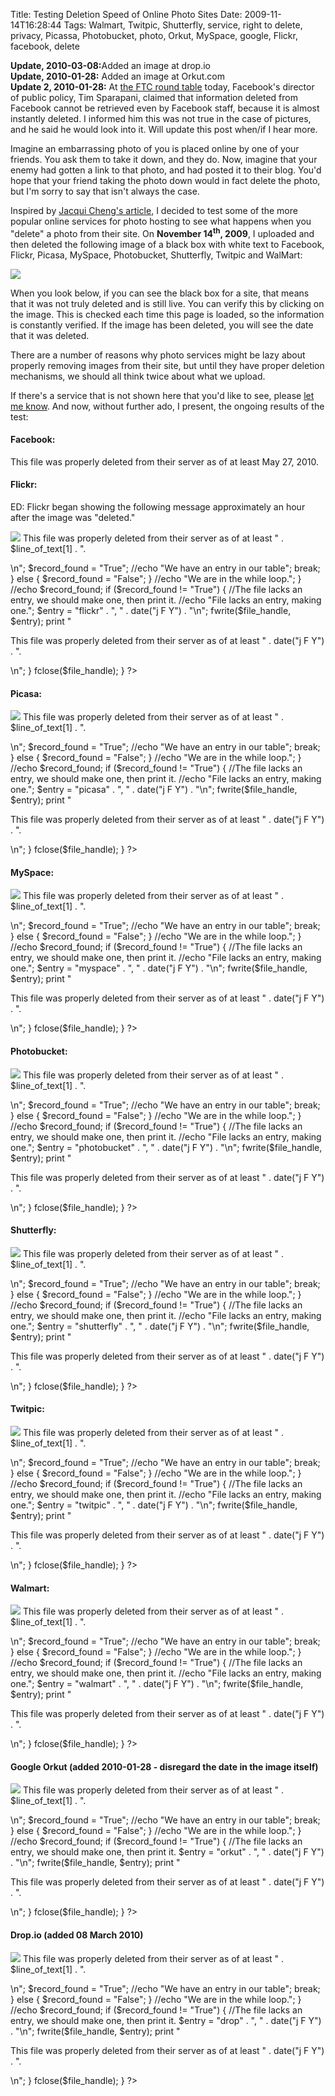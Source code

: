 Title: Testing Deletion Speed of Online Photo Sites
Date: 2009-11-14T16:28:44
Tags: Walmart, Twitpic, Shutterfly, service, right to delete, privacy, Picassa, Photobucket, photo, Orkut, MySpace, google, Flickr, facebook, delete


<p>
<strong>Update, 2010-03-08:</strong>Added an image at drop.io<br>
<strong>Update, 2010-01-28:</strong> Added an image at Orkut.com<br>
<strong>Update 2, 2010-01-28:</strong> At <a href="http://www.ftc.gov/bcp/workshops/privacyroundtables/index.shtml" target="_blank">the FTC round table</a> today, Facebook's director of public policy, Tim Sparapani, claimed that information deleted from Facebook cannot be retrieved even by Facebook staff, because it is almost instantly deleted. I informed him this was not true in the case of pictures, and he said he would look into it. Will update this post when/if I hear more.</p>

<p>Imagine an embarrassing photo of you is placed online by one of your friends. You ask them to take it down, and they do. Now, imagine that your enemy had gotten a link to that photo, and had posted it to their blog. You'd hope that your friend taking the photo down would in fact delete the photo, but I'm sorry to say that isn't always the case.</p>

<p>Inspired by <a href="http://arstechnica.com/web/news/2009/07/are-those-photos-really-deleted-from-facebook-think-twice.ars" target="_blank">Jacqui Cheng's article</a>, I decided to test some of the more popular online services for photo hosting to see what happens when you "delete" a photo from their site. On <strong>November 14<sup>th</sup>, 2009</strong>, I uploaded and then deleted the following image of a black box with white text to Facebook, Flickr, Picasa, MySpace, Photobucket, Shutterfly, Twitpic and WalMart:</p>
<img src="http://michaeljaylissner.com/files/images/PostedAndDeleted.jpg">
<p>When you look below, if you can see the black box for a site, that means that it was not truly deleted and is still live. You can verify this by clicking on the image. This is checked each time this page is loaded, so the information is constantly verified. If the image has been deleted, you will see the date that it was deleted.</p>

<p>There are a number of reasons why photo services might be lazy about properly removing images from their site, but until they have proper deletion mechanisms, we should all think twice about what we upload.</p>

<p>If there's a service that is not shown here that you'd like to see, please <a href="/contact">let me know</a>. And now, without further ado, I present, the ongoing results of the test:</p>

<h4>Facebook:</h4>
<p>This file was properly deleted from their server as of at least May 27, 2010.</p>

<h4>Flickr:</h4>
<p>ED: Flickr began showing the following message approximately an hour after the image was "deleted."</p>
<?php
    $date_file = '/home/mlissner/drupal/deletedPhotosRecord.csv';
    if (@fclose(@fopen("http://farm3.static.flickr.com/2734/4103818411_886e19efaa_o.jpg", "r"))) {
        //$file_handle = fopen($date_file, 'w');
        //fwrite($file_handle, "Test");
        //fclose($file_handle);
?>
<a href="http://farm3.static.flickr.com/2734/4103818411_886e19efaa_o.jpg"><img src="http://farm3.static.flickr.com/2734/4103818411_886e19efaa_o.jpg"></a>

<?php
    } else {
        //echo "Photo not found";
        //Photo wasn't found, therefore we check the record to see if this is news
        $file_handle = fopen($date_file, 'a+');

        while (!feof($file_handle)){
            $line_of_text = fgetcsv($file_handle);
            if( $line_of_text[0] == "flickr" ) {
                //Then we have an entry in our table, print that date.
                print "<p>This file was properly deleted from their server as of at least " . $line_of_text[1] . ".</p> \n";

                $record_found = "True";
                //echo "We have an entry in our table";
                break;
            } else {
                $record_found = "False";
            }
            //echo "We are in the while loop.";
        }

        //echo $record_found;
        
        if ($record_found != "True") {
            //The file lacks an entry, we should make one, then print it.
            //echo "File lacks an entry, making one.";
            $entry = "flickr" . ", " . date("j F Y") . "\n";
            fwrite($file_handle, $entry);
            print "<p>This file was properly deleted from their server as of at least " . date("j F Y") . ".</p> \n";
        }
        fclose($file_handle);
    }
?>

<h4>Picasa:</h4>
<?php
    $date_file = '/home/mlissner/drupal/deletedPhotosRecord.csv';
    if (@fclose(@fopen("http://lh6.ggpht.com/_UOjTrSYk4Hs/Sv9QNMo-IvI/AAAAAAAAOAI/OdpZgVWXyNU/PostedAndDeleted.jpg", "r"))) {
        //$file_handle = fopen($date_file, 'w');
        //fwrite($file_handle, "Test");
        //fclose($file_handle);
?>
<a href="http://lh6.ggpht.com/_UOjTrSYk4Hs/Sv9QNMo-IvI/AAAAAAAAOAI/OdpZgVWXyNU/PostedAndDeleted.jpg"><img src="http://lh6.ggpht.com/_UOjTrSYk4Hs/Sv9QNMo-IvI/AAAAAAAAOAI/OdpZgVWXyNU/PostedAndDeleted.jpg"></a>

<?php
    } else {
        //echo "Photo not found";
        //Photo wasn't found, therefore we check the record to see if this is news
        $file_handle = fopen($date_file, 'a+');

        while (!feof($file_handle)){
            $line_of_text = fgetcsv($file_handle);
            if( $line_of_text[0] == "picasa" ) {
                //Then we have an entry in our table, print that date.
                print "<p>This file was properly deleted from their server as of at least " . $line_of_text[1] . ".</p> \n";
                $record_found = "True";
                //echo "We have an entry in our table";
                break;
            } else {
                $record_found = "False";
            }
            //echo "We are in the while loop.";
        }

        //echo $record_found;
        
        if ($record_found != "True") {
            //The file lacks an entry, we should make one, then print it.
            //echo "File lacks an entry, making one.";
            $entry = "picasa" . ", " . date("j F Y") . "\n";
            fwrite($file_handle, $entry);
            print "<p>This file was properly deleted from their server as of at least " . date("j F Y") . ".</p> \n";
        }
        fclose($file_handle);
    }
?>



<h4>MySpace:</h4>
<?php
    $date_file = '/home/mlissner/drupal/deletedPhotosRecord.csv';
    if (@fclose(@fopen("http://c3.ac-images.myspacecdn.com/images02/48/l_45a08ba940b2424a8f28f609e4c855ca.jpg", "r"))) {
        //$file_handle = fopen($date_file, 'w');
        //fwrite($file_handle, "Test");
        //fclose($file_handle);
?>
<a href="http://c3.ac-images.myspacecdn.com/images02/48/l_45a08ba940b2424a8f28f609e4c855ca.jpg"><img src="http://c3.ac-images.myspacecdn.com/images02/48/l_45a08ba940b2424a8f28f609e4c855ca.jpg"></a>

<?php
    } else {
        //echo "Photo not found";
        //Photo wasn't found, therefore we check the record to see if this is news
        $file_handle = fopen($date_file, 'a+');

        while (!feof($file_handle)){
            $line_of_text = fgetcsv($file_handle);
            if( $line_of_text[0] == "myspace" ) {
                //Then we have an entry in our table, print that date.
                print "<p>This file was properly deleted from their server as of at least " . $line_of_text[1] . ".</p> \n";
                $record_found = "True";
                //echo "We have an entry in our table";
                break;
            } else {
                $record_found = "False";
            }
            //echo "We are in the while loop.";
        }

        //echo $record_found;
        
        if ($record_found != "True") {
            //The file lacks an entry, we should make one, then print it.
            //echo "File lacks an entry, making one.";
            $entry = "myspace" . ", " . date("j F Y") . "\n";
            fwrite($file_handle, $entry);
            print "<p>This file was properly deleted from their server as of at least " . date("j F Y") . ".</p> \n";
        }
        fclose($file_handle);
    }
?>


<h4>Photobucket:</h4>
<?php
    $date_file = '/home/mlissner/drupal/deletedPhotosRecord.csv';
    if (@fclose(@fopen("http://i900.photobucket.com/albums/ac202/mlissner/PostedAndDeleted.jpg?t=1258257985", "r"))) {
        //$file_handle = fopen($date_file, 'w');
        //fwrite($file_handle, "Test");
        //fclose($file_handle);
?>
<a href="http://i900.photobucket.com/albums/ac202/mlissner/PostedAndDeleted.jpg?t=1258257985"><img src="http://i900.photobucket.com/albums/ac202/mlissner/PostedAndDeleted.jpg?t=1258257985"></a>

<?php
    } else {
        //echo "Photo not found";
        //Photo wasn't found, therefore we check the record to see if this is news
        $file_handle = fopen($date_file, 'a+');

        while (!feof($file_handle)){
            $line_of_text = fgetcsv($file_handle);
            if( $line_of_text[0] == "photobucket" ) {
                //Then we have an entry in our table, print that date.
                print "<p>This file was properly deleted from their server as of at least " . $line_of_text[1] . ".</p> \n";
                $record_found = "True";
                //echo "We have an entry in our table";
                break;
            } else {
                $record_found = "False";
            }
            //echo "We are in the while loop.";
        }

        //echo $record_found;
        
        if ($record_found != "True") {
            //The file lacks an entry, we should make one, then print it.
            //echo "File lacks an entry, making one.";
            $entry = "photobucket" . ", " . date("j F Y") . "\n";
            fwrite($file_handle, $entry);
            print "<p>This file was properly deleted from their server as of at least " . date("j F Y") . ".</p> \n";
        }
        fclose($file_handle);
    }
?>

<h4>Shutterfly:</h4>
<?php
    $date_file = '/home/mlissner/drupal/deletedPhotosRecord.csv';
    if (@fclose(@fopen("http://im1.shutterfly.com/media/47b9cf35b3127ccef8c9be9d18a800000040O00ActW7Ro4cuWQPbz4W/cC/f%3D0/ps%3D50/r%3D0/rx%3D720/ry%3D480/", "r"))) {
        //$file_handle = fopen($date_file, 'w');
        //fwrite($file_handle, "Test");
        //fclose($file_handle);
?>
<a href="http://im1.shutterfly.com/media/47b9cf35b3127ccef8c9be9d18a800000040O00ActW7Ro4cuWQPbz4W/cC/f%3D0/ps%3D50/r%3D0/rx%3D720/ry%3D480/"><img src="http://im1.shutterfly.com/media/47b9cf35b3127ccef8c9be9d18a800000040O00ActW7Ro4cuWQPbz4W/cC/f%3D0/ps%3D50/r%3D0/rx%3D720/ry%3D480/"></a>

<?php
    } else {
        //echo "Photo not found";
        //Photo wasn't found, therefore we check the record to see if this is news
        $file_handle = fopen($date_file, 'a+');

        while (!feof($file_handle)){
            $line_of_text = fgetcsv($file_handle);
            if( $line_of_text[0] == "shutterfly" ) {
                //Then we have an entry in our table, print that date.
                print "<p>This file was properly deleted from their server as of at least " . $line_of_text[1] . ".</p> \n";
                $record_found = "True";
                //echo "We have an entry in our table";
                break;
            } else {
                $record_found = "False";
            }
            //echo "We are in the while loop.";
        }

        //echo $record_found;
        
        if ($record_found != "True") {
            //The file lacks an entry, we should make one, then print it.
            //echo "File lacks an entry, making one.";
            $entry = "shutterfly" . ", " . date("j F Y") . "\n";
            fwrite($file_handle, $entry);
            print "<p>This file was properly deleted from their server as of at least " . date("j F Y") . ".</p> \n";
        }
        fclose($file_handle);
    }
?>

<h4>Twitpic:</h4>
<?php
    $date_file = '/home/mlissner/drupal/deletedPhotosRecord.csv';
    if (@fclose(@fopen("http://s3.amazonaws.com/twitpic/photos/full/42974767.jpg?AWSAccessKeyId=0ZRYP5X5F6FSMBCCSE82&Expires=1258259853&Signature=kAS%2F430H9o5nXYqfSjVGx4mRO7U%3D", "r"))) {
        //$file_handle = fopen($date_file, 'w');
        //fwrite($file_handle, "Test");
        //fclose($file_handle);
?>
<a href="http://s3.amazonaws.com/twitpic/photos/full/42974767.jpg?AWSAccessKeyId=0ZRYP5X5F6FSMBCCSE82&Expires=1258259853&Signature=kAS%2F430H9o5nXYqfSjVGx4mRO7U%3D"><img src="http://s3.amazonaws.com/twitpic/photos/full/42974767.jpg?AWSAccessKeyId=0ZRYP5X5F6FSMBCCSE82&Expires=1258259853&Signature=kAS%2F430H9o5nXYqfSjVGx4mRO7U%3D"></a>


<?php
    } else {
        //echo "Photo not found";
        //Photo wasn't found, therefore we check the record to see if this is news
        $file_handle = fopen($date_file, 'a+');

        while (!feof($file_handle)){
            $line_of_text = fgetcsv($file_handle);
            if( $line_of_text[0] == "twitpic" ) {
                //Then we have an entry in our table, print that date.
                print "<p>This file was properly deleted from their server as of at least " . $line_of_text[1] . ".</p> \n";
                $record_found = "True";
                //echo "We have an entry in our table";
                break;
            } else {
                $record_found = "False";
            }
            //echo "We are in the while loop.";
        }

        //echo $record_found;
        
        if ($record_found != "True") {
            //The file lacks an entry, we should make one, then print it.
            //echo "File lacks an entry, making one.";
            $entry = "twitpic" . ", " . date("j F Y") . "\n";
            fwrite($file_handle, $entry);
            print "<p>This file was properly deleted from their server as of at least " . date("j F Y") . ".</p> \n";
        }
        fclose($file_handle);
    }
?>


<h4>Walmart:</h4>
<?php
    $date_file = '/home/mlissner/drupal/deletedPhotosRecord.csv';
    if (@fclose(@fopen("http://images.photos1.walmart.com/232323232%7Ffp432%3B4%3Enu%3D3%3A%3A2%3E%3A8%3A%3E238%3EWSNRCG%3D326634885%3B329nu0mrj", "r"))) {
        //$file_handle = fopen($date_file, 'w');
        //fwrite($file_handle, "Test");
        //fclose($file_handle);
?>
<a href="http://images.photos1.walmart.com/232323232%7Ffp432%3B4%3Enu%3D3%3A%3A2%3E%3A8%3A%3E238%3EWSNRCG%3D326634885%3B329nu0mrj"><img src="http://images.photos1.walmart.com/232323232%7Ffp432%3B4%3Enu%3D3%3A%3A2%3E%3A8%3A%3E238%3EWSNRCG%3D326634885%3B329nu0mrj"></a>


<?php
    } else {
        //echo "Photo not found";
        //Photo wasn't found, therefore we check the record to see if this is news
        $file_handle = fopen($date_file, 'a+');

        while (!feof($file_handle)){
            $line_of_text = fgetcsv($file_handle);
            if( $line_of_text[0] == "walmart" ) {
                //Then we have an entry in our table, print that date.
                print "<p>This file was properly deleted from their server as of at least " . $line_of_text[1] . ".</p> \n";
                $record_found = "True";
                //echo "We have an entry in our table";
                break;
            } else {
                $record_found = "False";
            }
            //echo "We are in the while loop.";
        }

        //echo $record_found;
        
        if ($record_found != "True") {
            //The file lacks an entry, we should make one, then print it.
            //echo "File lacks an entry, making one.";
            $entry = "walmart" . ", " . date("j F Y") . "\n";
            fwrite($file_handle, $entry);
            print "<p>This file was properly deleted from their server as of at least " . date("j F Y") . ".</p> \n";
        }
        fclose($file_handle);
    }
?>

<h4>Google Orkut (added 2010-01-28 - disregard the date in the image itself)</h4>
<?php
    $date_file = '/home/mlissner/drupal/deletedPhotosRecord.csv';
    if (@fclose(@fopen("http://images.orkut.com/orkut/photos/NwAAAA40TqrVmtf2vIA1oouDdb9vUTcjWDAQqVo_mBa45mvjdqMPiHhSaHxekFNT596b5sVYh593XRK-5Nquk0_WOQMAm1T1UJmPN1ZDUab24PgUE8b4ZMm09Mjj.jpg", "r"))) {
        //$file_handle = fopen($date_file, 'w');
        //fwrite($file_handle, "Test");
        //fclose($file_handle);
?>
<a href="http://images.orkut.com/orkut/photos/NwAAAA40TqrVmtf2vIA1oouDdb9vUTcjWDAQqVo_mBa45mvjdqMPiHhSaHxekFNT596b5sVYh593XRK-5Nquk0_WOQMAm1T1UJmPN1ZDUab24PgUE8b4ZMm09Mjj.jpg"><img src="http://images.orkut.com/orkut/photos/NwAAAA40TqrVmtf2vIA1oouDdb9vUTcjWDAQqVo_mBa45mvjdqMPiHhSaHxekFNT596b5sVYh593XRK-5Nquk0_WOQMAm1T1UJmPN1ZDUab24PgUE8b4ZMm09Mjj.jpg"></a>

<?php
    } else {
        //echo "Photo not found";
        //Photo wasn't found, therefore we check the record to see if this is news
        $file_handle = fopen($date_file, 'a+');

        while (!feof($file_handle)){
            $line_of_text = fgetcsv($file_handle);
            if( $line_of_text[0] == "orkut" ) {
                //Then we have an entry in our table, print that date.
                print "<p>This file was properly deleted from their server as of at least " . $line_of_text[1] . ".</p> \n";
                $record_found = "True";
                //echo "We have an entry in our table";
                break;
            } else {
                $record_found = "False";
            }
            //echo "We are in the while loop.";
        }

        //echo $record_found;
        
        if ($record_found != "True") {
            //The file lacks an entry, we should make one, then print it.
            $entry = "orkut" . ", " . date("j F Y") . "\n";
            fwrite($file_handle, $entry);
            print "<p>This file was properly deleted from their server as of at least " . date("j F Y") . ".</p> \n";
        }
        fclose($file_handle);
    }
?>


<h4>Drop.io (added 08 March 2010)</h4>
<?php
    $date_file = '/home/mlissner/drupal/deletedPhotosRecord.csv';
    if (@fclose(@fopen("http://stlth.s3.amazonaws.com/assets/production/f449e7e0-ed92-012b-5667-fd14949c244a/bf4e59f0-0d07-012d-28da-f1a36935425c/PostedAndDeleted_large.jpg?Signature=Ud3VvGCtqoJHKRlHRd14S17GC6E%3D&Expires=1268071274&AWSAccessKeyId=1DHMN2J6JW2RM0N4PC82", "r"))) {
        //$file_handle = fopen($date_file, 'w');
        //fwrite($file_handle, "Test");
        //fclose($file_handle);
?>
<a href="http://stlth.s3.amazonaws.com/assets/production/f449e7e0-ed92-012b-5667-fd14949c244a/bf4e59f0-0d07-012d-28da-f1a36935425c/PostedAndDeleted_large.jpg?Signature=Ud3VvGCtqoJHKRlHRd14S17GC6E%3D&Expires=1268071274&AWSAccessKeyId=1DHMN2J6JW2RM0N4PC82"><img src="http://stlth.s3.amazonaws.com/assets/production/f449e7e0-ed92-012b-5667-fd14949c244a/bf4e59f0-0d07-012d-28da-f1a36935425c/PostedAndDeleted_large.jpg?Signature=Ud3VvGCtqoJHKRlHRd14S17GC6E%3D&Expires=1268071274&AWSAccessKeyId=1DHMN2J6JW2RM0N4PC82"></a>

<?php
    } else {
        //echo "Photo not found";
        //Photo wasn't found, therefore we check the record to see if this is news
        $file_handle = fopen($date_file, 'a+');

        while (!feof($file_handle)){
            $line_of_text = fgetcsv($file_handle);
            if( $line_of_text[0] == "drop" ) {
                //Then we have an entry in our table, print that date.
                print "<p>This file was properly deleted from their server as of at least " . $line_of_text[1] . ".</p> \n";
                $record_found = "True";
                //echo "We have an entry in our table";
                break;
            } else {
                $record_found = "False";
            }
            //echo "We are in the while loop.";
        }

        //echo $record_found;
        
        if ($record_found != "True") {
            //The file lacks an entry, we should make one, then print it.
            $entry = "drop" . ", " . date("j F Y") . "\n";
            fwrite($file_handle, $entry);
            print "<p>This file was properly deleted from their server as of at least " . date("j F Y") . ".</p> \n";
        }
        fclose($file_handle);
    }
?>